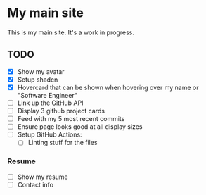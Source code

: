 # My main site

This is my main site. It's a work in progress.

## TODO

- [X] Show my avatar
- [X] Setup shadcn
- [X] Hovercard that can be shown when hovering over my name or "Software Engineer"
- [ ] Link up the GitHub API
- [ ] Display 3 github project cards
- [ ] Feed with my 5 most recent commits
- [ ] Ensure page looks good at all display sizes
- [ ] Setup GitHub Actions:
  - [ ] Linting stuff for the files

### Resume

- [ ] Show my resume
- [ ] Contact info
